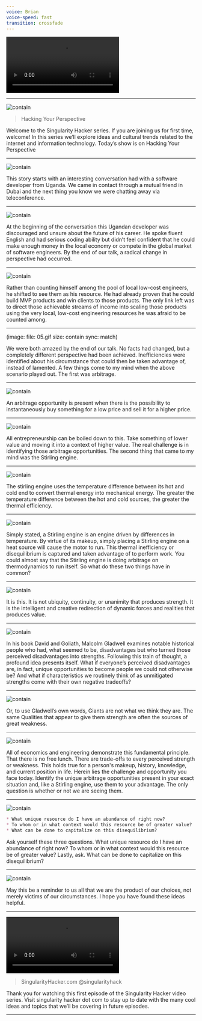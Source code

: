 ```yaml
---
voice: Brian
voice-speed: fast
transition: crossfade
---
```


![](intro.mp4)

---

![contain](01.jpg)

> Hacking Your Perspective

Welcome to the Singularity Hacker series. If you are joining us for first time, welcome! In this series we’ll explore ideas and cultural trends related to the internet and information technology. Today’s show is on Hacking Your Perspective

---

![contain](02.jpg)

This story starts with an interesting conversation had with a software developer from Uganda. We came in contact through a mutual friend in Dubai and the next thing you know we were chatting away via teleconference.

---

![contain](03.jpg)

At the beginning of the conversation this Ugandan developer was discouraged and unsure about the future of his career. He spoke fluent English and had serious coding ability but didn’t feel confident that he could make enough money in the local economy or compete in the global market of software engineers. By the end of our talk, a radical change in perspective had occurred.

---

![contain](04.jpg)

Rather than counting himself among the pool of local low-cost engineers, he shifted to see them as his resource. He had already proven that he could build MVP products and win clients to those products. The only link left was to direct those achievable streams of income into scaling those products using the very local, low-cost engineering resources he was afraid to be counted among.

---

(image:
  file: 05.gif
  size: contain
  sync: match)

We were both amazed by the end of our talk. No facts had changed, but a completely different perspective had been achieved. Inefficiencies were identified about his circumstance that could then be taken advantage of, instead of lamented. A few things come to my mind when the above scenario played out. The first was arbitrage.

---

![contain](06.jpg)

An arbitrage opportunity is present when there is the possibility to instantaneously buy something for a low price and sell it for a higher price.

---

![contain](07.jpg)

All entrepreneurship can be boiled down to this. Take something of lower value and moving it into a context of higher value. The real challenge is in identifying those arbitrage opportunities. The second thing that came to my mind was the Stirling engine.

---

![contain](08.jpg)

The stirling engine uses the temperature difference between its hot and cold end to convert thermal energy into mechanical energy. The greater the temperature difference between the hot and cold sources, the greater the thermal efficiency.

---

![contain](09.gif)

Simply stated, a Stirling engine is an engine driven by differences in temperature. By virtue of its makeup, simply placing a Stirling engine on a heat source will cause the motor to run. This thermal inefficiency or disequilibrium is captured and taken advantage of to perform work. You could almost say that the Stirling engine is doing arbitrage on thermodynamics to run itself. So what do these two things have in common?

---

![contain](10.gif)

It is this. It is not ubiquity, continuity, or unanimity that produces strength. It is the intelligent and creative redirection of dynamic forces and realities that produces value. 

---

![contain](11.jpg)

In his book David and Goliath, Malcolm Gladwell examines notable historical people who had, what seemed to be, disadvantages but who turned those perceived disadvantages into strengths. Following this train of thought, a profound idea presents itself. What if everyone’s perceived disadvantages are, in fact, unique opportunities to become people we could not otherwise be? And what if characteristics we routinely think of as unmitigated strengths come with their own negative tradeoffs?

---

![contain](12.jpg)

Or, to use Gladwell’s own words, Giants are not what we think they are. The same Qualities that appear to give them strength are often the sources of great weakness.

---

![contain](13.jpg)

All of economics and engineering demonstrate this fundamental principle. That there is no free lunch. There are trade-offs to every perceived strength or weakness. This holds true for a person's makeup, history, knowledge, and current position in life. Herein lies the challenge and opportunity you face today. Identify the unique arbitrage opportunities present in your exact situation and, like a Stirling engine, use them to your advantage. The only question is whether or not we are seeing them. 

---

![contain](14.jpg)

```md
* What unique resource do I have an abundance of right now?
* To whom or in what context would this resource be of greater value?
* What can be done to capitalize on this disequilibrium?
```

Ask yourself these three questions. What unique resource do I have an abundance of right now? To whom or in what context would this resource be of greater value? Lastly, ask. What can be done to capitalize on this disequilibrium? 

---

![contain](15.jpg)

May this be a reminder to us all that we are the product of our choices, not merely victims of our circumstances. I hope you have found these ideas helpful.

---

![](outro.mp4)

> SingularityHacker.com
> @singularityhack

Thank you for watching this first episode of the Singularity Hacker video series. Visit singularity hacker dot com to stay up to date with the many cool ideas and topics that we’ll be covering in future episodes.

---
